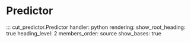 # Predictor


::: cut_predictor.Predictor
    handler: python
    rendering:
      show_root_heading: true
      heading_level: 2
      members_order: source
      show_bases: true